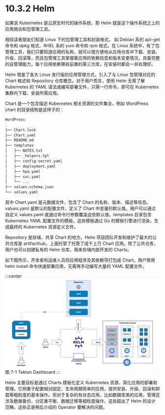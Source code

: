 # 10.3.2 Helm

如果说 Kubernetes 是云原生时代的操作系统，那 Helm 就是这个操作系统之上的应用商店和包管理工具。

相信读者朋友们知道 Linux 下的包管理工具和封装格式， 如 Debian 系的 apt-get 命令和 dpkg 格式、RHEL 系的 yum 命令和 rpm 格式。在 Linux 系统中，有了包管理工具，我们只要知道应用的名称，就可以很方便地从应用仓库中下载、安装、升级、回滚等，而且包管理工具掌握着应用的依赖信息和版本变更情况，具备完整的自管理能力，每个应用依赖哪些前置的第三方库，在安装时都会一并处理好。

Helm 借鉴了各大 Linux 发行版的应用管理方式，引入了与 Linux 包管理对应的 Chart 格式和 Repository 仓库概念。对于用户而言，使用 Helm 无需了解 Kubernetes 的 YAML 语法或编写部署文件，只需一行命令，即可在 Kubernetes 集群内下载、安装所需应用。


Chart 是一个包含描述 Kubernetes 相关资源的文件集合，例如 WordPress chart 的目录结构是这样子的：

```bash
WordPress
.
├── Chart.lock
├── Chart.yaml
├── README.md
├── templates
│   ├── NOTES.txt
│   ├── _helpers.tpl
│   ├── config-secret.yaml
│   ├── deployment.yaml
│   ├── hpa.yaml
│   ├── svc.yaml
│   └── ...
├── values.schema.json
└── values.yaml
```

其中 Chart.yaml 是元数据文件，包含了 Chart 的名称、版本、描述等信息。values.yaml 是默认的配置文件，定义了 Chart 中变量的默认值。用户可以通过自定义 values.yaml 或通过命令行参数覆盖这些默认值。templates 目录包含 Kubernetes YAML 配置文件的模板，这些模板通过 Go 的模板引擎进行渲染，生成最终的 Kubernetes 资源定义文件。

Repository 是存储、共享 Chart 的地方。Helm 项目团队开发和维护了最大的公共仓库是 artifacthub，上面托管了托管了成千上万 Chart 应用。除了公共仓库，用户也可以创建私有的 Helm 仓库，用来存储内部开发的 Charts。

如下图所示，开发者和运维人员将应用程序及其依赖项打包成 Chart。用户使用 helm install 命令快速部署应用，无需再手动编写大量的 YAML 配置文件。

:::center
  ![](../assets/helm.webp)<br/>
  图 7-1 Tekton Dashboard
:::

Helm 主要目标是通过 Charts 模板化定义 Kubernetes 资源，简化应用的部署和管理。它侧重于配置相对固定、生命周期简单的应用，提供安装、升级、回滚和卸载等粗粒度的基本操作。但对于复杂的有状态应用，比如数据库类的应用，管理还涉及数据备份、分区重平衡、数据迁移等细粒度操作，这些超出了 Helm 的设计范畴。这些正是稍后介绍的 Operator 要解决的问题。

